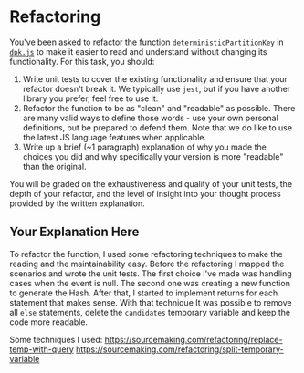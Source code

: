 # Refactoring

You've been asked to refactor the function `deterministicPartitionKey` in [`dpk.js`](dpk.js) to make it easier to read and understand without changing its functionality. For this task, you should:

1. Write unit tests to cover the existing functionality and ensure that your refactor doesn't break it. We typically use `jest`, but if you have another library you prefer, feel free to use it.
2. Refactor the function to be as "clean" and "readable" as possible. There are many valid ways to define those words - use your own personal definitions, but be prepared to defend them. Note that we do like to use the latest JS language features when applicable.
3. Write up a brief (~1 paragraph) explanation of why you made the choices you did and why specifically your version is more "readable" than the original.

You will be graded on the exhaustiveness and quality of your unit tests, the depth of your refactor, and the level of insight into your thought process provided by the written explanation.

## Your Explanation Here

To refactor the function, I used some refactoring techniques to make the reading and the maintainability easy. Before the refactoring I mapped the scenarios and wrote the unit tests. The first choice I've made was handling cases when the event is null. The second one was creating a new function to generate the Hash. After that, I started to implement returns for each statement that makes sense. With that technique It was possible to remove all `else` statements, delete the `candidates` temporary variable and keep the code more readable.

Some techniques I used:
https://sourcemaking.com/refactoring/replace-temp-with-query
https://sourcemaking.com/refactoring/split-temporary-variable
